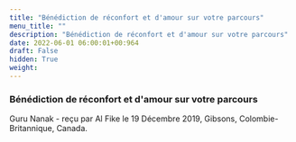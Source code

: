 ```yaml
---
title: "Bénédiction de réconfort et d'amour sur votre parcours"
menu_title: ""
description: "Bénédiction de réconfort et d'amour sur votre parcours"
date: 2022-06-01 06:00:01+00:964
draft: False
hidden: True
weight:
---
```

### Bénédiction de réconfort et d'amour sur votre parcours

Guru Nanak - reçu par Al Fike le 19 Décembre 2019, Gibsons, Colombie-Britannique, Canada.



